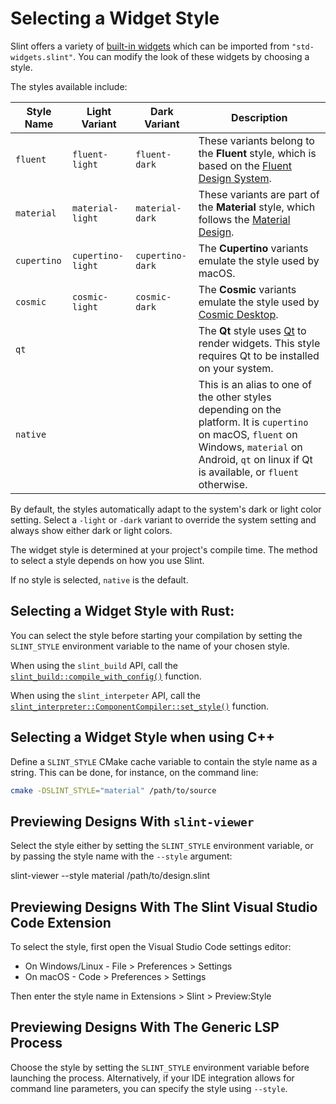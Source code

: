 <!-- Copyright © SixtyFPS GmbH <info@slint.dev> ; SPDX-License-Identifier: MIT -->
# Selecting a Widget Style

Slint offers a variety of [built-in widgets](../language/widgets/widgets.md) which can be imported from `"std-widgets.slint"`. You can modify the look of these widgets by choosing a style.

The styles available include:

| Style Name | Light Variant | Dark Variant | Description |
|------------|--------------|--------------|------------|
| `fluent`   | `fluent-light`| `fluent-dark`| These variants belong to the **Fluent** style, which is based on the [Fluent Design System](https://fluent2.microsoft.design/). |
| `material` | `material-light`| `material-dark`| These variants are part of the **Material** style, which follows the [Material Design](https://m3.material.io). |
| `cupertino`| `cupertino-light`| `cupertino-dark`| The **Cupertino** variants emulate the style used by macOS. |
| `cosmic`| `cosmic-light`| `cosmic-dark`| The **Cosmic** variants emulate the style used by [Cosmic Desktop](https://github.com/pop-os/cosmic). |
| `qt`   | | | The **Qt** style uses [Qt](https://en.wikipedia.org/wiki/Qt_(software)) to render widgets. This style requires Qt to be installed on your system. |
| `native` | | | This is an alias to one of the other styles depending on the platform. It is `cupertino` on macOS, `fluent` on Windows, `material` on Android, `qt` on linux if Qt is available, or `fluent` otherwise. |


By default, the styles automatically adapt to the system's dark or light color setting. Select a `-light` or `-dark` variant to override the system setting and always show either dark or light colors.

The widget style is determined at your project's compile time. The method to select a style depends on how you use Slint.

If no style is selected, `native` is the default.


## Selecting a Widget Style with Rust:

You can select the style before starting your compilation by setting the `SLINT_STYLE` environment variable to the name of your chosen style.

When using the `slint_build` API, call the [`slint_build::compile_with_config()`](https://docs.rs/slint-build/newest/slint_build/fn.compile_with_config.html) function.

When using the `slint_interpeter` API, call the [`slint_interpreter::ComponentCompiler::set_style()`](https://docs.rs/slint-interpreter/newest/slint_interpreter/struct.ComponentCompiler.html#method.set_style) function.

## Selecting a Widget Style when using C++

Define a `SLINT_STYLE` CMake cache variable to contain the style name as a string. This can be done, for instance, on the command line:

```sh
cmake -DSLINT_STYLE="material" /path/to/source
```

## Previewing Designs With `slint-viewer`

Select the style either by setting the `SLINT_STYLE` environment variable, or by passing the style name with the `--style` argument:

slint-viewer --style material /path/to/design.slint

## Previewing Designs With The Slint Visual Studio Code Extension

To select the style, first open the Visual Studio Code settings editor:

-   On Windows/Linux - File > Preferences > Settings
-   On macOS - Code > Preferences > Settings

Then enter the style name in Extensions > Slint > Preview:Style

## Previewing Designs With The Generic LSP Process

Choose the style by setting the `SLINT_STYLE` environment variable before launching the process.
Alternatively, if your IDE integration allows for command line parameters, you can specify the style using `--style`.
